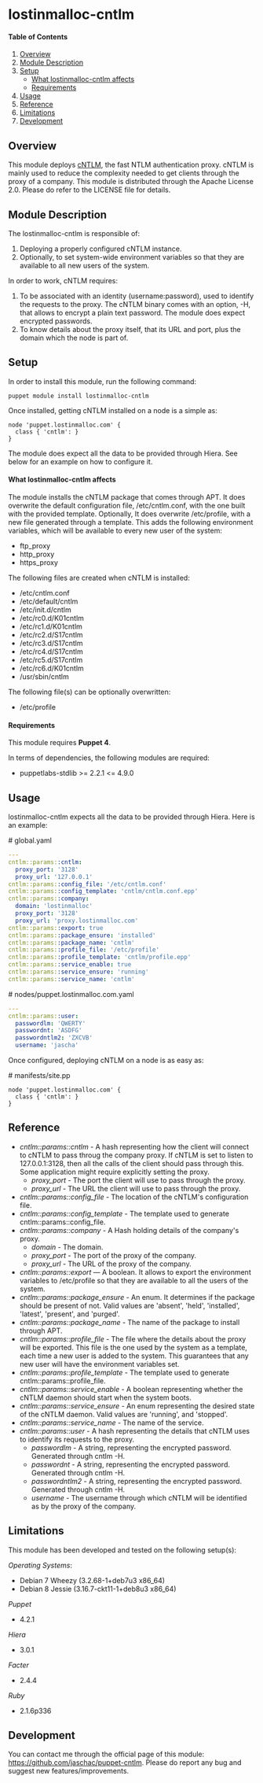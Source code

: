 # lostinmalloc-cntlm
#### Table of Contents
1. [Overview](#overview)
2. [Module Description](#module-description)
3. [Setup](#setup)
    * [What lostinmalloc-cntlm affects](#what-lostinmalloc-cntlm-affects)
    * [Requirements](#requirements)
4. [Usage](#usage)
5. [Reference](#reference)
6. [Limitations](#limitations)
7. [Development](#development)

## Overview
This module deploys [cNTLM](http://cntlm.sourceforge.net), the fast NTLM authentication proxy. cNTLM is mainly used to reduce the complexity needed to get clients through the proxy of a company. This module is distributed through the Apache License 2.0. Please do refer to the LICENSE file for details.

## Module Description
The lostinmalloc-cntlm is responsible of: 

 1. Deploying a properly configured cNTLM instance.
 2. Optionally, to set system-wide environment variables so that they are available to all new users of the system.

In order to work, cNTLM requires:

 1. To be associated with an identity (username:password), used to identify the requests to the proxy. The cNTLM binary comes with an option, -H, that allows to encrypt a plain text password. The module does expect encrypted passwords.
 2. To know details about the proxy itself, that its URL and port, plus the domain which the node is part of. 

## Setup
In order to install this module, run the following command:

`puppet module install lostinmalloc-cntlm`

Once installed, getting cNTLM installed on a node is a simple as:

```puppet
node 'puppet.lostinmalloc.com' {
  class { 'cntlm': }
}
```

The module does expect all the data to be provided through Hiera. See below for an example on how to configure it.

#### What lostinmalloc-cntlm affects
The module installs the cNTLM package that comes through APT. It does overwrite the default configuration file, /etc/cntlm.conf, with the one built with the provided template. Optionally, It does overwrite /etc/profile, with a new file generated through a template. This adds the following environment variables, which will be available to every new user of the system:

 - ftp_proxy
 - http_proxy
 - https_proxy

The following files are created when cNTLM is installed:

 - /etc/cntlm.conf
 - /etc/default/cntlm
 - /etc/init.d/cntlm
 - /etc/rc0.d/K01cntlm
 - /etc/rc1.d/K01cntlm
 - /etc/rc2.d/S17cntlm
 - /etc/rc3.d/S17cntlm
 - /etc/rc4.d/S17cntlm
 - /etc/rc5.d/S17cntlm
 - /etc/rc6.d/K01cntlm
 - /usr/sbin/cntlm

The following file(s) can be optionally overwritten:

 - /etc/profile

#### Requirements
This module requires **Puppet 4**.

In terms of dependencies, the following modules are required:

 - puppetlabs-stdlib >= 2.2.1 <= 4.9.0

## Usage
lostinmalloc-cntlm expects all the data to be provided through Hiera. Here is an example:

\# global.yaml
```yaml
---
cntlm::params::cntlm:
  proxy_port: '3128'
  proxy_url: '127.0.0.1'
cntlm::params::config_file: '/etc/cntlm.conf'
cntlm::params::config_template: 'cntlm/cntlm.conf.epp'
cntlm::params::company:
  domain: 'lostinmalloc'
  proxy_port: '3128'
  proxy_url: 'proxy.lostinmalloc.com'
cntlm::params::export: true
cntlm::params::package_ensure: 'installed'
cntlm::params::package_name: 'cntlm'
cntlm::params::profile_file: '/etc/profile'
cntlm::params::profile_template: 'cntlm/profile.epp'
cntlm::params::service_enable: true
cntlm::params::service_ensure: 'running'
cntlm::params::service_name: 'cntlm'
```

\# nodes/puppet.lostinmalloc.com.yaml
```yaml
---
cntlm::params::user:
  passwordlm: 'QWERTY'
  passwordnt: 'ASDFG'
  passwordntlm2: 'ZXCVB'
  username: 'jascha'
```
Once configured, deploying cNTLM on a node is as easy as:

\# manifests/site.pp
```puppet
node 'puppet.lostinmalloc.com' {
  class { 'cntlm': }
}
```

## Reference
* *cntlm::params::cntlm* - A hash representing how the client will connect to cNTLM to pass throug the company proxy. If cNTLM is set to listen to 127.0.0.1:3128, then all the calls of the client should pass through this. Some application might require explicitly setting the proxy.
  * *proxy_port* - The port the client will use to pass through the proxy.
  * *proxy_url* - The URL the client will use to pass through the proxy.
* *cntlm::params::config_file* - The location of the cNTLM's configuration file.
* *cntlm::params::config_template* - The template used to generate cntlm::params::config_file.
* *cntlm::params::company* - A Hash holding details of the company's proxy.
  * *domain* - The domain.
  * *proxy_port* - The port of the proxy of the company.
  * *proxy_url* - The URL of the proxy of the company.
* *cntlm::params::export* ― A boolean. It allows to export the environment variables to /etc/profile so that they are available to all the users of the system.
* *cntlm::params::package_ensure* - An enum. It determines if the package should be present of not. Valid values are 'absent', 'held', 'installed', 'latest', 'present', and 'purged'.
* *cntlm::params::package_name* - The name of the package to install through APT.
* *cntlm::params::profile_file* - The file where the details about the proxy will be exported. This file is the one used by the system as a template, each time a new user is added to the system. This guarantees that any new user will have the environment variables set.
* *cntlm::params::profile_template* - The template used to generate cntlm::params::profile_file.
* *cntlm::params::service_enable* - A boolean representing whether the cNTLM daemon should start when the system boots.
* *cntlm::params::service_ensure* - An enum representing the desired state of the cNTLM daemon. Valid values are 'running', and 'stopped'.
* *cntlm::params::service_name* - The name of the service.
* *cntlm::params::user* - A hash representing the details that cNTLM uses to identify its requests to the proxy.
  * *passwordlm* - A string, representing the encrypted password. Generated through cntlm -H.
  * *passwordnt* - A string, representing the encrypted password. Generated through cntlm -H.
  * *passwordntlm2* - A string, representing the encrypted password. Generated through cntlm -H.
  * *username* - The username through which cNTLM will be identified as by the proxy of the company.

## Limitations
This module has been developed and tested on the following setup(s):

*Operating Systems*:

 - Debian 7 Wheezy (3.2.68-1+deb7u3 x86_64)
 - Debian 8 Jessie (3.16.7-ckt11-1+deb8u3 x86_64)

*Puppet*

 - 4.2.1

*Hiera*

 - 3.0.1

*Facter*

 - 2.4.4

*Ruby*

 - 2.1.6p336

## Development
You can contact me through the official page of this module: https://github.com/jaschac/puppet-cntlm.
Please do report any bug and suggest new features/improvements.

